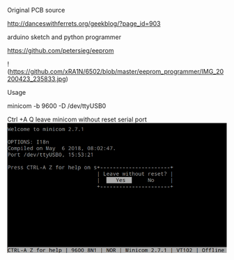 Original PCB source

http://danceswithferrets.org/geekblog/?page_id=903

arduino sketch and python programmer

https://github.com/petersieg/eeprom

!(https://github.com/xRA1N/6502/blob/master/eeprom_programmer/IMG_20200423_235833.jpg)

Usage

minicom -b 9600 -D /dev/ttyUSB0

Ctrl +A Q leave minicom without reset serial port 
![minicom](https://github.com/xRA1N/6502/blob/master/eeprom_programmer/minicom_no_reset.png)
